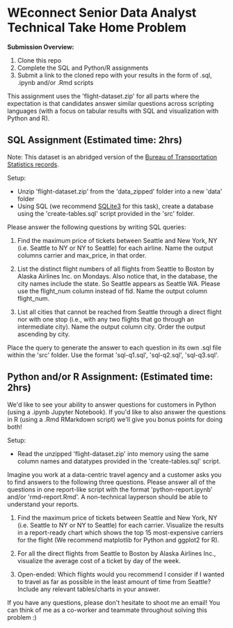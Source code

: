 # WEconnect Senior Data Analyst Technical Take Home Problem

**Submission Overview:**
1. Clone this repo 
2. Complete the SQL and Python/R assignments
3. Submit a link to the cloned repo with your results in the form of .sql, .ipynb and/or .Rmd scripts

This assignment uses the 'flight-dataset.zip' for all parts where the expectation is that candidates answer similar questions across scripting languages (with a focus on tabular results with SQL and visualization with Python and R).

## SQL Assignment (Estimated time: 2hrs)

Note: This dataset is an abridged version of the [Bureau of Transportation Statistics records](https://www.transtats.bts.gov/DL_SelectFields.asp?Table_ID=236&DB_Short_Name=On-Time).

Setup:
- Unzip 'flight-dataset.zip' from the 'data_zipped' folder into a new 'data' folder
- Using SQL (we recommend [SQLite3](https://www.sqlite.org/index.html) for this task), create a database using the 'create-tables.sql' script provided in the 'src' folder.

Please answer the following questions by writing SQL queries:
1. Find the maximum price of tickets between Seattle and New York, NY (i.e. Seattle to NY or NY to Seattle) for each airline. Name the output columns carrier and max_price, in that order.

2. List the distinct flight numbers of all flights from Seattle to Boston by Alaska Airlines Inc. on Mondays. Also notice that, in the database, the city names include the state. So Seattle appears as Seattle WA. Please use the flight_num column instead of fid. Name the output column flight_num.

3. List all cities that cannot be reached from Seattle through a direct flight nor with one stop (i.e., with any two flights that go through an intermediate city). Name the output column city. Order the output ascending by city.

Place the query to generate the answer to each question in its own .sql file within the 'src' folder.  Use the format 'sql-q1.sql', 'sql-q2.sql', 'sql-q3.sql'.

## Python and/or R Assignment: (Estimated time: 2hrs)
We'd like to see your ability to answer questions for customers in Python (using a .ipynb Jupyter Notebook). If you'd like to also answer the questions in R (using a .Rmd RMarkdown script) we'll give you bonus points for doing both!

Setup:
- Read the unzipped 'flight-dataset.zip' into memory using the same column names and datatypes provided in the 'create-tables.sql' script.

Imagine you work at a data-centric travel agency and a customer asks you to find answers to the following three questions. Please answer all of the questions in one report-like script with the format 'python-report.ipynb' and/or 'rmd-report.Rmd'. A non-technical layperson should be able to understand your reports.
1. Find the maximum price of tickets between Seattle and New York, NY (i.e. Seattle to NY or NY to Seattle) for each carrier. Visualize the results in a report-ready chart which shows the top 15 most-expensive carriers for the flight (We recommend matplotlib for Python and ggplot2 for R).

2. For all the direct flights from Seattle to Boston by Alaska Airlines Inc., visualize the average cost of a ticket by day of the week.

3. Open-ended: Which flights would you recommend I consider if I wanted to travel as far as possible in the least amount of time from Seattle? Include any relevant tables/charts in your answer.

If you have any questions, please don't hesitate to shoot me an email! You can think of me as a co-worker and teammate throughout solving this problem :)